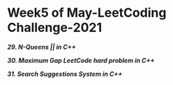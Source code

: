 # Week5 of May-LeetCoding Challenge-2021


***29. N-Queens || in C++***

***30. Maximum Gap LeetCode hard problem in C++***

***31. Search Suggestions System in C++***





